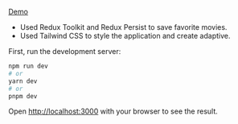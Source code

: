 [Demo](https://movie-maze.vercel.app/)

- Used Redux Toolkit and Redux Persist to save favorite movies.
- Used Tailwind CSS to style the application and create adaptive.

First, run the development server:

```bash
npm run dev
# or
yarn dev
# or
pnpm dev
```

Open [http://localhost:3000](http://localhost:3000) with your browser to see the result.
